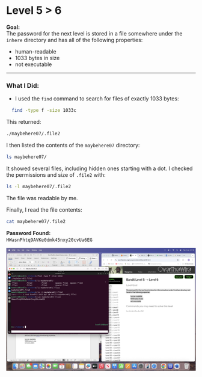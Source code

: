 # Level 5 > 6

**Goal:**  
The password for the next level is stored in a file somewhere under the `inhere` directory and has all of the following properties:

- human-readable  
- 1033 bytes in size  
- not executable

---

### What I Did:

- I used the `find` command to search for files of exactly 1033 bytes:

```bash
  find -type f -size 1033c
```

This returned:

```bash
./maybehere07/.file2
```

I then listed the contents of the `maybehere07` directory:

```bash
ls maybehere07/
```

It showed several files, including hidden ones starting with a dot. I checked the permissions and size of `.file2` with:

```bash
ls -l maybehere07/.file2
```
The file was readable by me.

Finally, I read the file contents:

```bash
cat maybehere07/.file2
```
**Password Found:**  
`HWasnPhtq9AVKe0dmk45nxy20cvUa6EG`

![Bandit Level 5 to 6](images.png/bandit-level%205%20>%206.png)
